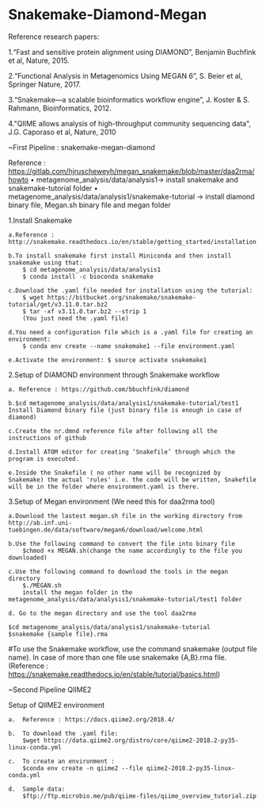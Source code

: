 # Snakemake-Diamond-Megan

Reference research papers: 

1.“Fast and sensitive protein alignment using DIAMOND”, Benjamin Buchfink et al, Nature, 2015.

2.“Functional Analysis in Metagenomics Using MEGAN 6”, S. Beier et al, Springer Nature, 2017.

3.“Snakemake—a scalable bioinformatics workflow engine”, J. Koster & S. Rahmann, Bioinformatics, 2012.

4."QIIME allows analysis of high-throughput community sequencing data", J.G. Caporaso et al, Nature, 2010




~First Pipeline : snakemake-megan-diamond
	
Reference : https://gitlab.com/hjruscheweyh/megan_snakemake/blob/master/daa2rma/howto
•	metagenome_analysis/data/analysis1-> install snakemake and snakemake-tutorial folder
•	metagenome_analysis/data/analysis1/snakemake-tutorial -> install diamond binary file, Megan.sh binary file and megan folder

1.Install Snakemake
	
	a.Reference : http://snakemake.readthedocs.io/en/stable/getting_started/installation.html
	
	b.To install snakemake first install Miniconda and then install snakemake using that: 
		$ cd metagenome_analysis/data/analysis1
		$ conda install -c bioconda snakemake
	
	c.Download the .yaml file needed for installation using the tutorial: 
		$ wget https://bitbucket.org/snakemake/snakemake-tutorial/get/v3.11.0.tar.bz2
		$ tar -xf v3.11.0.tar.bz2 --strip 1
		(You just need the .yaml file)
	
	d.You need a configuration file which is a .yaml file for creating an environment:  
		$ conda env create --name snakemake1 --file environment.yaml     
	
	e.Activate the environment: $ source activate snakemake1

2.Setup of DIAMOND environment through Snakemake workflow
	
	a. Reference : https://github.com/bbuchfink/diamond
	
	b.$cd metagenome_analysis/data/analysis1/snakemake-tutorial/test1
	Install Diamond binary file (just binary file is enough in case of diamond)
	
	c.Create the nr.dmnd reference file after following all the instructions of github
	
	d.Install ATOM editor for creating ‘Snakefile’ through which the program is executed.
	
	e.Inside the Snakefile ( no other name will be recognized by Snakemake) the actual 'rules' i.e. the code will be written, Snakefile will be in the folder where environment.yaml is there.

3.Setup of Megan environment
(We need this for daa2rma tool)
	
	a.Download the lastest megan.sh file in the working directory from http://ab.inf.uni-tuebingen.de/data/software/megan6/download/welcome.html
	
	b.Use the following command to convert the file into binary file
		$chmod +x MEGAN.sh(change the name accordingly to the file you downloaded)
	
	c.Use the following command to download the tools in the megan directory
		$./MEGAN.sh
		install the megan folder in the metagenome_analysis/data/analysis1/snakemake-tutorial/test1 folder
	
	d. Go to the megan directory and use the tool daa2rma
	
	$cd metagenome_analysis/data/analysis1/snakemake-tutorial 
	$snakemake {sample file}.rma
	
#To use the Snakemake workflow, use the command snakemake (output file name). In case of more than one file use snakemake {A,B}.rma file. 
(Reference : https://snakemake.readthedocs.io/en/stable/tutorial/basics.html)



~Second Pipeline QIIME2

Setup of QIIME2 environment 

	a.	Reference : https://docs.qiime2.org/2018.4/

	b.	To download the .yaml file: 
		$wget https://data.qiime2.org/distro/core/qiime2-2018.2-py35-linux-conda.yml
		
	c.	To create an environment :
		$conda env create -n qiime2 --file qiime2-2018.2-py35-linux-conda.yml
		
	d.	Sample data:
		$ftp://ftp.microbio.me/pub/qiime-files/qiime_overview_tutorial.zip


